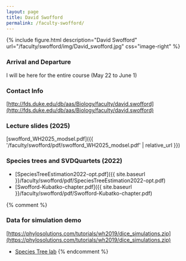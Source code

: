 ```yaml
---
layout: page
title: David Swofford
permalink: /faculty-swofford/
---
```

{% include figure.html description="David Swofford" url="/faculty/swofford/img/David_swofford.jpg" css="image-right" %}

### Arrival and Departure

I will be here for the entire course (May 22 to June 1)

### Contact Info
[http://fds.duke.edu/db/aas/Biology/faculty/david.swofford](http://fds.duke.edu/db/aas/Biology/faculty/david.swofford)


### Lecture slides (2025)

[swofford_WH2025_modsel.pdf]({{ '/faculty/swofford/pdf/swofford_WH2025_modsel.pdf' | relative_url }})

### Species trees and SVDQuartets (2022)

* [SpeciesTreeEstimation2022-opt.pdf]({{ site.baseurl }}/faculty/swofford/pdf/SpeciesTreeEstimation2022-opt.pdf)
* [Swofford-Kubatko-chapter.pdf]({{ site.baseurl }}/faculty/swofford/pdf/Swofford-Kubatko-chapter.pdf)

{% comment %}
### Data for simulation demo
[https://phylosolutions.com/tutorials/wh2019/dice_simulations.zip](https://phylosolutions.com/tutorials/wh2019/dice_simulations.zip)

* [Species Tree lab](https://phylosolutions.com/tutorials/wh2022-svdq-astral/species-trees-tutorial.html)
{% endcomment %}